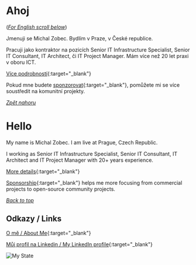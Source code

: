 # Ahoj

<a name="documenttitle"></a>

([*For English scroll below*](#english "For English scroll below"))

Jmenuji se Michal Zobec. Bydlím v Praze, v České republice.

Pracuji jako kontraktor na pozicích Senior IT Infrastructure Specialist, Senior IT Consultant, IT Architect, či IT Project Manager. Mám více než 20 let praxi v oboru ICT.

[Více podrobností](MichalZobec-About.md){:target="_blank"}

Pokud mne budete [sponzorovat](https://github.com/sponsors/michalzobec){:target="_blank"}, pomůžete mi se více soustředit na komunitní projekty.

[*Zpět nahoru*](#documenttitle "Na začátek dokumentu")

# Hello

<a name="english"></a>

My name is Michal Zobec. I am live at Prague, Czech Republic.

I working as Senior IT Infrastructure Specialist, Senior IT Consultant, IT Architect and IT Project Manager with 20+ years experience.

[More details](MichalZobec-About.md#english){:target="_blank"}

[Sponsorship](https://github.com/sponsors/michalzobec){:target="_blank"} helps me more focusing from commercial projects to open-source community projects.

[*Back to top*](#documenttitle "Top of the document")

## Odkazy / Links

[O mě / About Me](https://about.me/michalzobec){:target="_blank"}

[Můj profil na Linkedin / My LinkedIn profile](https://www.linkedin.com/in/michalzobec/){:target="_blank"}

![My State](https://github-readme-stats.vercel.app/api?username=michalzobec)